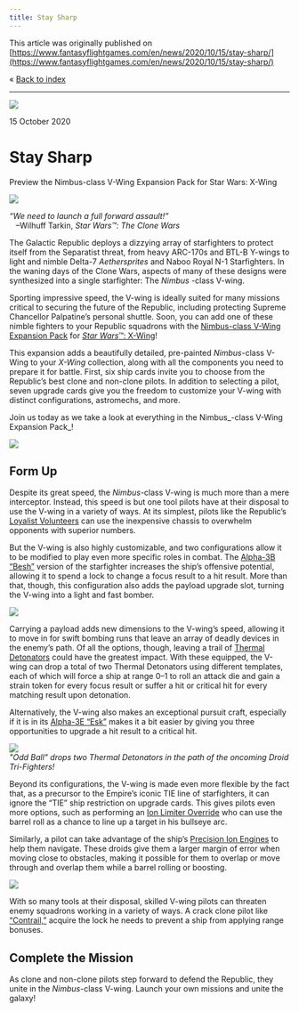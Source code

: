 ```yaml
---
title: Stay Sharp
---
```


This article was originally published on [https://www.fantasyflightgames.com/en/news/2020/10/15/stay-sharp/](https://www.fantasyflightgames.com/en/news/2020/10/15/stay-sharp/)

&laquo; [Back to index](../index.md)

---

![](swz80_preview1.jpg)

15 October 2020

Stay Sharp
==========

Preview the Nimbus-class V-Wing Expansion Pack for Star Wars: X-Wing

![](swz80_box_left.png)

_“We need to launch a full forward assault!”_  
   –Wilhuff Tarkin, _Star Wars™: The Clone Wars_

The Galactic Republic deploys a dizzying array of starfighters to protect itself from the Separatist threat, from heavy ARC-170s and BTL-B Y-wings to light and nimble Delta-7 _Aethersprites_ and Naboo Royal N-1 Starfighters. In the waning days of the Clone Wars, aspects of many of these designs were synthesized into a single starfighter: The _Nimbus_ \-class V-wing.

Sporting impressive speed, the V-wing is ideally suited for many missions critical to securing the future of the Republic, including protecting Supreme Chancellor Palpatine’s personal shuttle. Soon, you can add one of these nimble fighters to your Republic squadrons with the [Nimbus-class V-Wing Expansion Pack](https://www.fantasyflightgames.com/en/products/x-wing-second-edition/products/nimbus-class-v-wing-expansion-pack/) for [_Star Wars_™: X-Wing](https://www.fantasyflightgames.com/en/products/x-wing-second-edition/)!

This expansion adds a beautifully detailed, pre-painted _Nimbus_\-class V-Wing to your _X-Wing_ collection, along with all the components you need to prepare it for battle. First, six ship cards invite you to choose from the Republic’s best clone and non-clone pilots. In addition to selecting a pilot, seven upgrade cards give you the freedom to customize your V-wing with distinct configurations, astromechs, and more.

Join us today as we take a look at everything in the Nimbus_\-class V-Wing Expansion Pack_!

![](swz80_a1_ship_art.png)

Form Up
-------

Despite its great speed, the _Nimbus_\-class V-wing is much more than a mere interceptor. Instead, this speed is but one tool pilots have at their disposal to use the V-wing in a variety of ways. At its simplest, pilots like the Republic’s [Loyalist Volunteers](swz80_ship_volunteer.png) can use the inexpensive chassis to overwhelm opponents with superior numbers.

But the V-wing is also highly customizable, and two configurations allow it to be modified to play even more specific roles in combat. The [Alpha-3B “Besh”](swz80_upgrade_alpha-3b.png) version of the starfighter increases the ship’s offensive potential, allowing it to spend a lock to change a focus result to a hit result. More than that, though, this configuration also adds the payload upgrade slot, turning the V-wing into a light and fast bomber.

![](swz80_a1_cardfan_upgrades.png)

Carrying a payload adds new dimensions to the V-wing’s speed, allowing it to move in for swift bombing runs that leave an array of deadly devices in the enemy’s path. Of all the options, though, leaving a trail of [Thermal Detonators](swz80_upgrade_thermal-detonators.png) could have the greatest impact. With these equipped, the V-wing can drop a total of two Thermal Detonators using different templates, each of which will force a ship at range 0–1 to roll an attack die and gain a strain token for every focus result or suffer a hit or critical hit for every matching result upon detonation.

Alternatively, the V-wing also makes an exceptional pursuit craft, especially if it is in its [Alpha-3E “Esk”](swz80_upgrade_alpha-3e.png) makes it a bit easier by giving you three opportunities to upgrade a hit result to a critical hit.

![](swz80_a1_diagram.jpg)  
_"Odd Ball" drops two Thermal Detonators in the path of the oncoming Droid Tri-Fighters!_

Beyond its configurations, the V-wing is made even more flexible by the fact that, as a precursor to the Empire’s iconic TIE line of starfighters, it can ignore the “TIE” ship restriction on upgrade cards. This gives pilots even more options, such as performing an [Ion Limiter Override](swz80_upgrade_ion-limiter-override.png) who can use the barrel roll as a chance to line up a target in his bullseye arc.

Similarly, a pilot can take advantage of the ship’s [Precision Ion Engines](swz80_upgrade_precison-ion-engines.png) to help them navigate. These droids give them a larger margin of error when moving close to obstacles, making it possible for them to overlap or move through and overlap them while a barrel rolling or boosting.

![](swz80_a1_art.png)

With so many tools at their disposal, skilled V-wing pilots can threaten enemy squadrons working in a variety of ways. A crack clone pilot like [“Contrail,”](swz80_ship_contrail.png) acquire the lock he needs to prevent a ship from applying range bonuses.

Complete the Mission
--------------------

As clone and non-clone pilots step forward to defend the Republic, they unite in the _Nimbus_\-class V-wing. Launch your own missions and unite the galaxy!

[](http://community.fantasyflightgames.com/index.php?/forum/222-x-wing/)